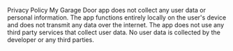 Privacy Policy
My Garage Door app does not collect any user data or personal information. The app functions entirely locally on the user's device and does not transmit any data over the internet. The app does not use any third party services that collect user data. No user data is collected by the developer or any third parties.
